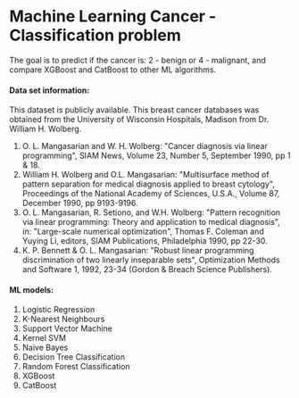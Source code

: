 # Machine Learning Cancer - Classification problem
The goal is to predict if the cancer is: 2 - benign or 4 - malignant, and compare XGBoost and CatBoost to other ML algorithms.

#### Data set information:
This dataset is publicly available. This breast cancer databases was obtained from the University of Wisconsin Hospitals, Madison from Dr. William H. Wolberg.

1. O. L. Mangasarian and W. H. Wolberg: "Cancer diagnosis via linear programming", SIAM News, Volume 23, Number 5, September 1990, pp 1 & 18.
2. William H. Wolberg and O.L. Mangasarian: "Multisurface method of pattern separation for medical diagnosis applied to breast cytology", Proceedings of the National Academy of Sciences, U.S.A., Volume 87, December 1990, pp 9193-9196.
3. O. L. Mangasarian, R. Setiono, and W.H. Wolberg: "Pattern recognition via linear programming: Theory and application to medical diagnosis", in: "Large-scale numerical optimization", Thomas F. Coleman and Yuying Li, editors, SIAM Publications, Philadelphia 1990, pp 22-30.
4. K. P. Bennett & O. L. Mangasarian: "Robust linear programming discrimination of two linearly inseparable sets", Optimization Methods and Software 1, 1992, 23-34 (Gordon & Breach Science Publishers).

#### ML models:
1. Logistic Regression
2. K-Nearest Neighbours
3. Support Vector Machine
4. Kernel SVM
5. Naive Bayes
6. Decision Tree Classification
7. Random Forest Classification
8. XGBoost
9. CatBoost
